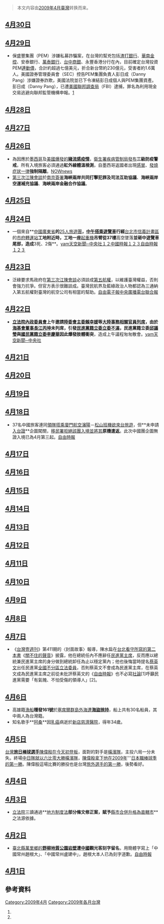 > 本文内容由[2009年4月臺灣](https://zh.wikipedia.org/wiki/2009年4月臺灣)转换而来。


## [4月30日](../Page/4月30日.md "wikilink")

## [4月29日](../Page/4月29日.md "wikilink")

  - 保盛豐集團（PEM）涉嫌私募詐騙案，在台灣的幫兇包括[渣打銀行](https://zh.wikipedia.org/wiki/渣打銀行 "wikilink")、[華南金控](https://zh.wikipedia.org/wiki/華南金控 "wikilink")、安泰銀行、[萬泰銀行](https://zh.wikipedia.org/wiki/萬泰銀行 "wikilink")、[台中商銀](https://zh.wikipedia.org/wiki/台中商銀 "wikilink")、永豐香港分行在內，目前確定台灣投資PEM[連動債](https://zh.wikipedia.org/wiki/連動債 "wikilink")，合計約超過七億美元，折合新台幣約230億元，受害者約1.6萬人。美國證券管理委員會（SEC）控告PEM集團負責人彭日成（Danny Pang）涉嫌證券詐欺，美國法院並已下令凍結彭日成個人與PEM集團資產。彭日成（Danny Pang），已遭[美國聯邦調查局](https://zh.wikipedia.org/wiki/美國聯邦調查局 "wikilink")（FBI）逮捕，罪名為利用現金交易逃避向聯邦監管機構申報。[1](http://news.google.com/news?um=1&ned=hk&hl=zh-TW&q=pem)

## [4月28日](../Page/4月28日.md "wikilink")

## [4月27日](../Page/4月27日.md "wikilink")

## [4月26日](../Page/4月26日.md "wikilink")

  - 為因應於[墨西哥](../Page/墨西哥.md "wikilink")及[美國爆發的](https://zh.wikipedia.org/wiki/美國 "wikilink")**[豬流感疫情](https://zh.wikipedia.org/wiki/2009年豬流感疫潮 "wikilink")**，[衛生署](https://zh.wikipedia.org/wiki/行政院衛生署 "wikilink")[疾病管制局發布](https://zh.wikipedia.org/wiki/疾病管制局 "wikilink")**三級防疫警戒**，所有入境旅客必須通過**紅外線體溫檢測**，自墨西哥返國者出現[感冒](../Page/感冒.md "wikilink")、[發燒症狀一律](https://zh.wikipedia.org/wiki/發燒 "wikilink")**強制隔離**。[NOWnews](http://www.nownews.com/2009/04/26/91-2442374.htm)
  - [第三次江陳會談](../Page/第三次江陳會談.md "wikilink")於[南京簽署](https://zh.wikipedia.org/wiki/南京 "wikilink")**海峽兩岸共同打擊犯罪及司法互助協議**、**海峽兩岸空運補充協議**、**海峽兩岸金融合作協議**。

## [4月25日](../Page/4月25日.md "wikilink")

## [4月24日](../Page/4月24日.md "wikilink")

  - 一個來自**[中國](../Page/中國.md "wikilink")[廣東省](https://zh.wikipedia.org/wiki/廣東省 "wikilink")**的**[25人旅遊團](https://zh.wikipedia.org/wiki/大陸居民赴台旅遊 "wikilink")**，[中午搭乘](https://zh.wikipedia.org/wiki/中午 "wikilink")[遊覽車](../Page/遊覽車.md "wikilink")行經**[台北市](https://zh.wikipedia.org/wiki/台北市 "wikilink")[信義計畫區](../Page/信義計畫區.md "wikilink")的[市府轉運站](https://zh.wikipedia.org/wiki/台北市政府轉運站 "wikilink")**工地附近時，工地一座**[起重機](../Page/塔式起重機.md "wikilink")**吊臂從37樓**高空墜落**並砸中遊覽車尾部，造成**3死、2傷**。[yam天空新聞─中央社１](http://n.yam.com/cna/society/200904/20090424485755.html)[２](http://n.yam.com/cna/society/200904/20090424485660.html)[中國時報１](https://web.archive.org/web/20090428203308/http://news.chinatimes.com/2007Cti/2007Cti-News/2007Cti-News-Content/0,4521,5010812+112009042500143,00.html)[２](http://news.chinatimes.com/2007Cti/2007Cti-News/2007Cti-News-Content/0,4521,5010812+112009042500132,00.html)[３](https://web.archive.org/web/20090428203303/http://news.chinatimes.com/2007Cti/2007Cti-News/2007Cti-News-Content/0,4521,5010812+112009042500134,00.html)[自由時報１](https://web.archive.org/web/20090427073808/http://www.libertytimes.com.tw/2009/new/apr/25/today-t1.htm)[２](https://web.archive.org/web/20090427084757/http://www.libertytimes.com.tw/2009/new/apr/25/today-fo4-2.htm)[３](https://web.archive.org/web/20090427084802/http://www.libertytimes.com.tw/2009/new/apr/25/today-fo4-3.htm)

## [4月23日](../Page/4月23日.md "wikilink")

  - 泛綠要求馬政府在[第三次江陳會談](../Page/第三次江陳會談.md "wikilink")必須談成[第五航權](../Page/航權.md "wikilink")，以維護臺灣權益，否則會強力抗爭。但官方表示很難談成。臺灣民航界及藍綠政治人物都認為三通納入第五航權對臺灣的航空公司有相當的幫助。[自由電子報](https://web.archive.org/web/20090426051553/http://www.libertytimes.com.tw/2009/new/apr/23/today-fo2.htm)[中央廣播電台](http://www.rti.org.tw/News/NewsContentHome.aspx?t=6&NewsID=152337)[聯合報](http://udn.com/NEWS/MAINLAND/MAIN1/4859666.shtml)

## [4月22日](../Page/4月22日.md "wikilink")

  - **[立法院](../Page/立法院.md "wikilink")[內政委員會](https://zh.wikipedia.org/wiki/內政委員會 "wikilink")**上午邀請[陸委會主委](https://zh.wikipedia.org/wiki/行政院大陸委員會 "wikilink")[賴幸媛](../Page/賴幸媛.md "wikilink")等[大陸事務相關官員列席](../Page/中国大陆.md "wikilink")，由於[海基會董事長](https://zh.wikipedia.org/wiki/海峽交流基金會 "wikilink")[江丙坤](../Page/江丙坤.md "wikilink")未列席，引發[民進黨籍立委立委不滿](../Page/民主進步黨.md "wikilink")，民進黨籍立委**[邱議瑩](../Page/邱議瑩.md "wikilink")**與[國民黨籍立委](../Page/中國國民黨.md "wikilink")**[李慶華](../Page/李慶華.md "wikilink")**因此爆發**肢體衝突**，造成上午議程匆匆散會。[yam天空新聞─中央社](http://n.yam.com/cna/politics/200904/20090422401847.html)

## [4月21日](../Page/4月21日.md "wikilink")

## [4月20日](../Page/4月20日.md "wikilink")

## [4月19日](../Page/4月19日.md "wikilink")

## [4月18日](../Page/4月18日.md "wikilink")

  - 37名中國旅客連同[領隊搭乘](https://zh.wikipedia.org/wiki/領隊 "wikilink")[廈門航空](../Page/廈門航空.md "wikilink")[瀋陽](https://zh.wikipedia.org/wiki/瀋陽桃仙國際機場 "wikilink")－[松山班機欲](https://zh.wikipedia.org/wiki/台北松山機場 "wikilink")[來台旅遊](https://zh.wikipedia.org/wiki/大陸居民赴台旅遊 "wikilink")，但**未申請[入台證](https://zh.wikipedia.org/wiki/大陸地區人民進入台灣地區旅行證 "wikilink")**企圖闖關，[移民署拒絕該團入境並將其](https://zh.wikipedia.org/wiki/內政部入出國及移民署 "wikilink")**原機遣返**。此次中國團企圖無證入境已為4月第三起。[自由時報](https://web.archive.org/web/20090422143908/http://www.libertytimes.com.tw/2009/new/apr/19/today-t1.htm)

## [4月17日](../Page/4月17日.md "wikilink")

## [4月16日](../Page/4月16日.md "wikilink")

## [4月15日](../Page/4月15日.md "wikilink")

## [4月14日](../Page/4月14日.md "wikilink")

## [4月13日](../Page/4月13日.md "wikilink")

## [4月12日](../Page/4月12日.md "wikilink")

## [4月11日](../Page/4月11日.md "wikilink")

## [4月10日](../Page/4月10日.md "wikilink")

## [4月9日](../Page/4月9日.md "wikilink")

## [4月8日](../Page/4月8日.md "wikilink")

## [4月7日](../Page/4月7日.md "wikilink")

  - 《[台灣壹週刊](https://zh.wikipedia.org/wiki/台灣壹週刊 "wikilink")》第411期的〈封面故事〉報導，陳水扁在[台北看守所寫的第二本書](https://zh.wikipedia.org/wiki/台北看守所 "wikilink")《[關不住的聲音](https://zh.wikipedia.org/wiki/關不住的聲音 "wikilink")》披露，他在總統任內不應辭任[民進黨主席](https://zh.wikipedia.org/wiki/民進黨主席 "wikilink")，反而應以總統兼民進黨主席的身分做到總統卸任為止以穩定黨內；他也後悔當時提名[蔡英文](../Page/蔡英文.md "wikilink")出任民進黨[全國不分區](https://zh.wikipedia.org/wiki/全國不分區 "wikilink")[立法委員](https://zh.wikipedia.org/wiki/立法委員 "wikilink")，否則蔡英文不會成為民進黨主席，在蔡英文成為民進黨主席之前從未批評蔡英文的《[自由時報](../Page/自由時報.md "wikilink")》也不必寫[社論](https://zh.wikipedia.org/wiki/社論 "wikilink")\[1\]呼籲民進黨需要「有氣魄、不怕受傷的領導人」\[2\]。

## [4月6日](../Page/4月6日.md "wikilink")

  - 高雄籍[漁船](https://zh.wikipedia.org/wiki/漁船 "wikilink")**穩發161號**於[塞席爾群島外海遭](https://zh.wikipedia.org/wiki/塞席爾 "wikilink")**[海盜挾持](../Page/索馬利亞海盜.md "wikilink")**，船上共有30名船員，其中兩人為台灣籍。
  - 知名歌手**[阿桑](../Page/阿桑.md "wikilink")**因[乳癌](../Page/乳癌.md "wikilink")病逝於[新店](../Page/新店區.md "wikilink")[慈濟醫院](https://zh.wikipedia.org/wiki/佛教慈濟綜合醫院 "wikilink")，得年34歲。

## [4月5日](../Page/4月5日.md "wikilink")

[台灣](https://zh.wikipedia.org/wiki/台灣 "wikilink")**[旅日棒球選手](../Page/旅日棒球選手.md "wikilink")**[陳偉殷在今天初登板](https://zh.wikipedia.org/wiki/陳偉殷 "wikilink")，面對的對手是[橫濱隊](https://zh.wikipedia.org/wiki/橫濱隊 "wikilink")，主投六局一分未失。終場[中日隊就以六比零大勝](https://zh.wikipedia.org/wiki/中日隊 "wikilink")[橫濱隊](https://zh.wikipedia.org/wiki/橫濱隊 "wikilink")，[陳偉殷拿下他在](https://zh.wikipedia.org/wiki/陳偉殷 "wikilink")[2009年](../Page/2009年.md "wikilink")'''[日本職棒球季的第一勝](https://zh.wikipedia.org/wiki/日本職棒 "wikilink")。陳偉殷這場比賽的勝投也是台灣[旅外選手的第一勝](https://zh.wikipedia.org/wiki/旅外選手 "wikilink")，後勢看好。

## [4月4日](../Page/4月4日.md "wikilink")

## [4月3日](../Page/4月3日.md "wikilink")

  - [立法院](../Page/立法院.md "wikilink")三讀通過**[地方制度法](https://zh.wikipedia.org/wiki/s:地方制度法 "wikilink")**部分條文修正案，賦予**[縣](https://zh.wikipedia.org/wiki/縣 "wikilink")[市合併升格為](https://zh.wikipedia.org/wiki/市 "wikilink")[直轄市](https://zh.wikipedia.org/wiki/直轄市 "wikilink")**之法源依據。

## [4月2日](../Page/4月2日.md "wikilink")

  - [臺北縣](https://zh.wikipedia.org/wiki/新北市 "wikilink")[萬里鄉的](../Page/萬里區.md "wikilink")**[野柳地質公園岩壁](../Page/野柳風景特定區.md "wikilink")**遭**[中國](../Page/中國.md "wikilink")觀光客刻字留名**，用簡體字寫上「中國常州趙根大」、「中國常州盧建中」，趙根大本人已為刻字道歉。[自由時報](https://web.archive.org/web/20121110102739/http://www.libertytimes.com.tw/2009/new/apr/2/today-life7.htm)

## [4月1日](../Page/4月1日.md "wikilink")

## 參考資料

[Category:2009年4月](https://zh.wikipedia.org/wiki/Category:2009年4月 "wikilink") [Category:2009年各月台灣](https://zh.wikipedia.org/wiki/Category:2009年各月台灣 "wikilink")

1.
2.